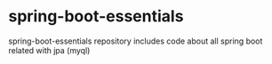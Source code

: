 # spring-boot-essentials
spring-boot-essentials repository includes code about all spring boot related with jpa (myql)
